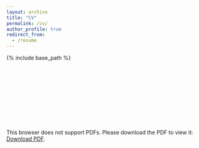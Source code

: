 ```yaml
---
layout: archive
title: "CV"
permalink: /cv/
author_profile: true
redirect_from:
  - /resume
---
```


{% include base_path %}

<object data="/files/PGLSanchez_CV_20210622.pdf" type="application/pdf" width="700px" height="700px">
    <embed src="/files/PGLSanchez_CV_20210622.pdf">
        <p>This browser does not support PDFs. Please download the PDF to view it: <a href="/files/PGLSanchez_CV_20210622.pdf">Download PDF</a>.</p>
    </embed>
</object>
